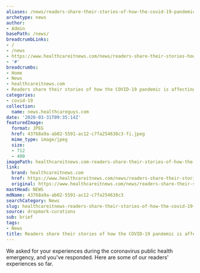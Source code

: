 ```yaml
---
aliases: /news/readers-share-their-stories-of-how-the-covid-19-pandemic-is-affecting-them
archetype: news
author:
- Admin
basePath: /news/
breadcrumbLinks:
- /
- /news
- https://www.healthcareitnews.com/news/readers-share-their-stories-how-covid-19-pandemic-affecting-them
- '#'
breadcrumbs:
- Home
- News
- healthcareitnews.com
- Readers share their stories of how the COVID-19 pandemic is affecting them
categories:
- covid-19
collection:
  name: news.healthcareguys.com
date: '2020-03-31T09:35:14Z'
featuredImage:
  format: JPEG
  href: 43768a9a-ab02-5591-ac12-c7fa254638c3-fi.jpeg
  mime_type: image/jpeg
  size:
  - 712
  - 400
imagePath: healthcareitnews.com-readers-share-their-stories-of-how-the-covid-19-pandemic-is-affecting-them
link:
  brand: healthcareitnews.com
  href: https://www.healthcareitnews.com/news/readers-share-their-stories-how-covid-19-pandemic-affecting-them
  original: https://www.healthcareitnews.com/news/readers-share-their-stories-how-covid-19-pandemic-affecting-them
mastHead: NEWS
mdName: 43768a9a-ab02-5591-ac12-c7fa254638c3
searchCategory: News
slug: healthcareitnews-readers-share-their-stories-of-how-the-covid-19-pandemic-is-affecting-them
source: dropmark-curations
sub: brief
tags:
- News
title: Readers share their stories of how the COVID-19 pandemic is affecting them
---
```


We asked for your experiences during the coronavirus public health emergency, and you've responded. Here are some of our readers' experiences so far.